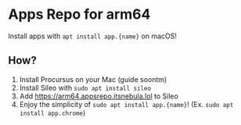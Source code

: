# Apps Repo for arm64
Install apps with `apt install app.{name}` on macOS!

## How?
1. Install Procursus on your Mac (guide soontm)
2. Install Sileo with `sudo apt install sileo`
3. Add https://arm64.appsrepo.itsnebula.lol to Sileo
4. Enjoy the simplicity of `sudo apt install app.{name}`! (Ex. `sudo apt install app.chrome`)